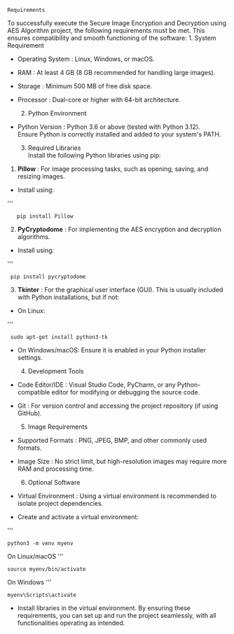     Requirements 
To successfully execute the   Secure Image Encryption and Decryption using AES Algorithm   project, the following requirements must be met. This ensures compatibility and smooth functioning of the software:
     1.   System Requirement
-   Operating System  : Linux, Windows, or macOS.  
-   RAM  : At least 4 GB (8 GB recommended for handling large images).  
-   Storage  : Minimum 500 MB of free disk space.  
-   Processor  : Dual-core or higher with 64-bit architecture.  

     2.   Python Environment    
-   Python Version  : Python 3.6 or above (tested with Python 3.12).  
  Ensure Python is correctly installed and added to your system's PATH.  

     3.   Required Libraries    
Install the following Python libraries using pip:  

1.   **Pillow**  : For image processing tasks, such as opening, saving, and resizing images.  
   - Install using:
     
'''

       pip install Pillow
       
2.   **PyCryptodome**  : For implementing the AES encryption and decryption algorithms.  
   - Install using:
       
'''

     pip install pycryptodome
     
3.   **Tkinter**  : For the graphical user interface (GUI). This is usually included with Python installations, but if not:  
   - On Linux:
     
'''

     sudo apt-get install python3-tk
   - On Windows/macOS: Ensure it is enabled in your Python installer settings.
     
     4.   Development Tools    
-   Code Editor/IDE  : Visual Studio Code, PyCharm, or any Python-compatible editor for modifying or debugging the source code.  
-   Git  : For version control and accessing the project repository (if using GitHub).  

     5.   Image Requirements    
-   Supported Formats  : PNG, JPEG, BMP, and other commonly used formats.  
-   Image Size  : No strict limit, but high-resolution images may require more RAM and processing time.  

     6.   Optional Software    
-   Virtual Environment  : Using a virtual environment is recommended to isolate project dependencies.  
  - Create and activate a virtual environment:

'''

    python3 -m venv myenv
On Linux/macOS
'''

    source myenv/bin/activate 
On Windows
'''

    myenv\Scripts\activate       
  - Install libraries in the virtual environment.
By ensuring these requirements, you can set up and run the project seamlessly, with all functionalities operating as intended.
